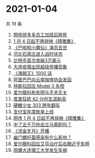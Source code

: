 # 2021-01-04

共 19 条

<!-- BEGIN ZHIHUSEARCH -->
<!-- 最后更新时间 Mon Jan 04 2021 15:20:55 GMT+0800 (CST) -->
1. [网传拼多多员工加班后猝死](https://www.zhihu.com/search?q=拼多多员工猝死)
1. [1 月 4 日起不再排映《晴雅集》](https://www.zhihu.com/search?q=晴雅集)
1. [《巴啦啦小魔仙》演员去世](https://www.zhihu.com/search?q=巴啦啦小魔仙)
1. [河北石家庄进入战时状态](https://www.zhihu.com/search?q=河北疫情)
1. [比特币首次突破3万美元](https://www.zhihu.com/search?q=比特币)
1. [大连疫情出现超级传播现象](https://www.zhihu.com/search?q=大连疫情)
1. [《海贼王》1000 话](https://www.zhihu.com/search?q=海贼王)
1. [阿里巴巴向云南咖啡协会发函](https://www.zhihu.com/search?q=阿里巴巴)
1. [特斯拉回应 Model 3 失控](https://www.zhihu.com/search?q=特斯拉)
1. [爱尔眼科称失明与手术无关](https://www.zhihu.com/search?q=爱尔眼科)
1. [库里狂砍 62 分创生涯新高](https://www.zhihu.com/search?q=库里)
1. [硬糖少女 303 跨年翻车](https://www.zhihu.com/search?q=硬糖少女)
1. [支付宝年度账单上线](https://www.zhihu.com/search?q=支付宝年度账单)
1. [网传 1 月 4 日起不再排映《晴雅集》](https://www.zhihu.com/search?q=晴雅集)
1. [中了五千万你会立马离职吗？](https://www.zhihu.com/search?q=五千万)
1. [《流金岁月》开播](https://www.zhihu.com/search?q=流金岁月)
1. [幽门螺杆菌感染有什么影响？](https://www.zhihu.com/search?q=幽门螺杆菌)
1. [爱尔眼科回应艾芬治疗后右眼近乎失明](https://www.zhihu.com/search?q=爱尔眼科)
1. [网爆大连理工大学发生车祸](https://www.zhihu.com/search?q=大连理工大学)
<!-- END ZHIHUSEARCH -->
